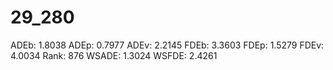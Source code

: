 # 29_280

ADEb: 1.8038
ADEp: 0.7977
ADEv: 2.2145
FDEb: 3.3603
FDEp: 1.5279
FDEv: 4.0034
Rank: 876
WSADE: 1.3024
WSFDE: 2.4261